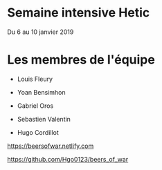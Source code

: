 # Semaine intensive Hetic

Du 6 au 10 janvier 2019

# Les membres de l'équipe

- Louis Fleury

- Yoan Bensimhon

- Gabriel Oros

- Sebastien Valentin

- Hugo Cordillot

https://beersofwar.netlify.com

https://github.com/Hgo0123/beers_of_war
